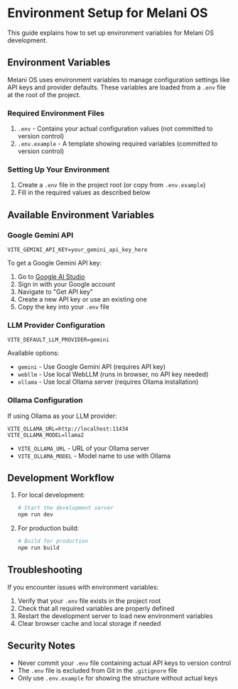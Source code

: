 # Environment Setup for Melani OS

This guide explains how to set up environment variables for Melani OS development.

## Environment Variables

Melani OS uses environment variables to manage configuration settings like API keys and provider defaults. These variables are loaded from a `.env` file at the root of the project.

### Required Environment Files

1. `.env` - Contains your actual configuration values (not committed to version control)
2. `.env.example` - A template showing required variables (committed to version control)

### Setting Up Your Environment

1. Create a `.env` file in the project root (or copy from `.env.example`)
2. Fill in the required values as described below

## Available Environment Variables

### Google Gemini API

```
VITE_GEMINI_API_KEY=your_gemini_api_key_here
```

To get a Google Gemini API key:
1. Go to [Google AI Studio](https://ai.google.dev/)
2. Sign in with your Google account
3. Navigate to "Get API key"
4. Create a new API key or use an existing one
5. Copy the key into your `.env` file

### LLM Provider Configuration

```
VITE_DEFAULT_LLM_PROVIDER=gemini
```

Available options:
- `gemini` - Use Google Gemini API (requires API key)
- `webllm` - Use local WebLLM (runs in browser, no API key needed)
- `ollama` - Use local Ollama server (requires Ollama installation)

### Ollama Configuration

If using Ollama as your LLM provider:

```
VITE_OLLAMA_URL=http://localhost:11434
VITE_OLLAMA_MODEL=llama2
```

- `VITE_OLLAMA_URL` - URL of your Ollama server
- `VITE_OLLAMA_MODEL` - Model name to use with Ollama

## Development Workflow

1. For local development:
   ```bash
   # Start the development server
   npm run dev
   ```

2. For production build:
   ```bash
   # Build for production
   npm run build
   ```

## Troubleshooting

If you encounter issues with environment variables:

1. Verify that your `.env` file exists in the project root
2. Check that all required variables are properly defined
3. Restart the development server to load new environment variables
4. Clear browser cache and local storage if needed

## Security Notes

- Never commit your `.env` file containing actual API keys to version control
- The `.env` file is excluded from Git in the `.gitignore` file
- Only use `.env.example` for showing the structure without actual keys
